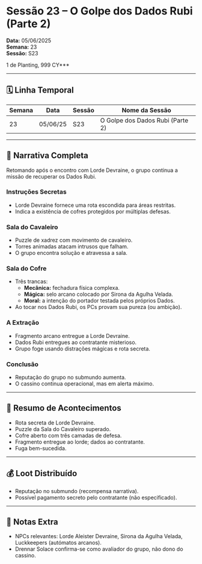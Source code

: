 # Sessão 23 – O Golpe dos Dados Rubi (Parte 2)  
**Data:** 05/06/2025  
**Semana:** 23  
**Sessão:** S23 

1 de Planting, 999 CY***

---
## 🗓 Linha Temporal
| Semana | Data     | Sessão | Nome da Sessão                   |
| ------ | -------- | ------ | -------------------------------- |
| 23     | 05/06/25 | S23    | O Golpe dos Dados Rubi (Parte 2) |

---

## 📖 Narrativa Completa
Retomando após o encontro com Lorde Devraine, o grupo continua a missão de recuperar os Dados Rubi.  

### Instruções Secretas
- Lorde Devraine fornece uma rota escondida para áreas restritas.  
- Indica a existência de cofres protegidos por múltiplas defesas.  

### Sala do Cavaleiro
- Puzzle de xadrez com movimento de cavaleiro.  
- Torres animadas atacam intrusos que falham.  
- O grupo encontra solução e atravessa a sala.  

### Sala do Cofre
- Três trancas:  
  - **Mecânica:** fechadura física complexa.  
  - **Mágica:** selo arcano colocado por Sirona da Agulha Velada.  
  - **Moral:** a intenção do portador testada pelos próprios Dados.  
- Ao tocar nos Dados Rubi, os PCs provam sua pureza (ou ambição).  

### A Extração
- Fragmento arcano entregue a Lorde Devraine.  
- Dados Rubi entregues ao contratante misterioso.  
- Grupo foge usando distrações mágicas e rota secreta.  

### Conclusão
- Reputação do grupo no submundo aumenta.  
- O cassino continua operacional, mas em alerta máximo.  

---

## 🎲 Resumo de Acontecimentos
- Rota secreta de Lorde Devraine.  
- Puzzle da Sala do Cavaleiro superado.  
- Cofre aberto com três camadas de defesa.  
- Fragmento entregue ao lorde; dados ao contratante.  
- Fuga bem-sucedida.  

---

## 💰 Loot Distribuído
- Reputação no submundo (recompensa narrativa).  
- Possível pagamento secreto pelo contratante (não especificado).  

---

## 🧾 Notas Extra
- NPCs relevantes: Lorde Aleister Devraine, Sirona da Agulha Velada, Luckkeepers (autómatos arcanos).  
- Drennar Solace confirma-se como avaliador do grupo, não dono do cassino.  
